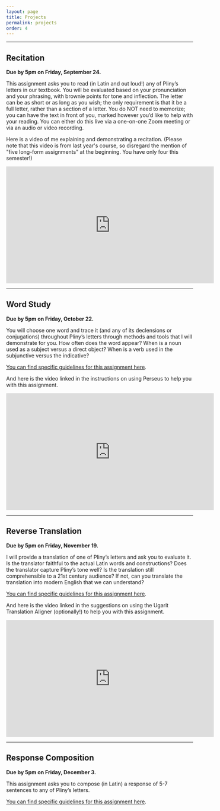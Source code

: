 ```yaml
---
layout: page
title: Projects
permalink: projects
order: 4
---
```


***

## Recitation

**Due by 5pm on Friday, September 24.**

This assignment asks you to read (in Latin and out loud!) any of Pliny’s letters in our textbook. You will be evaluated based on your pronunciation and your phrasing, with brownie points for tone and inflection. The letter can be as short or as long as you wish; the only requirement is that it be a full letter, rather than a section of a letter. You do NOT need to memorize; you can have the text in front of you, marked however you’d like to help with your reading. You can either do this live via a one-on-one Zoom meeting or via an audio or video recording.

Here is a video of me explaining and demonstrating a recitation. (Please note that this video is from last year's course, so disregard the mention of "five long-form assignments" at the beginning. You have only four this semester!)

<iframe width="560" height="315" src="https://www.youtube.com/embed/5sCol1QxPbM" frameborder="0" allow="accelerometer; autoplay; encrypted-media; gyroscope; picture-in-picture" allowfullscreen></iframe>

***

## Word Study

**Due by 5pm on Friday, October 22.**

You will choose one word and trace it (and any of its declensions or conjugations) throughout Pliny’s letters through methods and tools that I will demonstrate for you. How often does the word appear? When is a noun used as a subject versus a direct object? When is a verb used in the subjunctive versus the indicative?

[You can find specific guidelines for this assignment here](word-study).

And here is the video linked in the instructions on using Perseus to help you with this assignment.

<iframe width="560" height="315" src="https://www.youtube.com/embed/WzM1rqFaSg8" frameborder="0" allow="accelerometer; autoplay; encrypted-media; gyroscope; picture-in-picture" allowfullscreen></iframe>

***

## Reverse Translation

**Due by 5pm on Friday, November 19.**

I will provide a translation of one of Pliny’s letters and ask you to evaluate it. Is the translator faithful to the actual Latin words and constructions? Does the translator capture Pliny’s tone well? Is the translation still comprehensible to a 21st century audience? If not, can you translate the translation into modern English that we can understand?

[You can find specific guidelines for this assignment here](reverse-translation).

And here is the video linked in the suggestions on using the Ugarit Translation Aligner (optionally!) to help you with this assignment.

<iframe width="560" height="315" src="https://www.youtube.com/embed/lObdv-ZgK2Y" frameborder="0" allow="accelerometer; autoplay; encrypted-media; gyroscope; picture-in-picture" allowfullscreen></iframe>

***

## Response Composition

**Due by 5pm on Friday, December 3.**

This assignment asks you to compose (in Latin) a response of 5-7 sentences to any of Pliny’s letters.

[You can find specific guidelines for this assignment here](response-composition).
